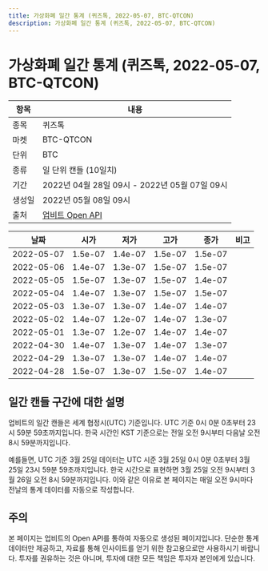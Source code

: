 ```yaml
---
title: 가상화폐 일간 통계 (퀴즈톡, 2022-05-07, BTC-QTCON)
description: 가상화폐 일간 통계 (퀴즈톡, 2022-05-07, BTC-QTCON)
---
```



가상화폐 일간 통계 (퀴즈톡, 2022-05-07, BTC-QTCON)
===

|항목|내용|
|--|--|
|종목|퀴즈톡|
|마켓|BTC-QTCON|
|단위|BTC|
|종류|일 단위 캔들 (10일치)|
|기간|2022년 04월 28일 09시 - 2022년 05월 07일 09시|
|생성일|2022년 05월 08일 09시|
|출처|[업비트 Open API](https://docs.upbit.com)|


|날짜|시가|저가|고가|종가|비고|
|--|--|--|--|--|--|
|2022-05-07|1.5e-07|1.4e-07|1.5e-07|1.5e-07|    |
|2022-05-06|1.4e-07|1.3e-07|1.5e-07|1.5e-07|    |
|2022-05-05|1.5e-07|1.3e-07|1.5e-07|1.4e-07|    |
|2022-05-04|1.4e-07|1.3e-07|1.5e-07|1.5e-07|    |
|2022-05-03|1.3e-07|1.3e-07|1.4e-07|1.4e-07|    |
|2022-05-02|1.4e-07|1.2e-07|1.4e-07|1.3e-07|    |
|2022-05-01|1.3e-07|1.2e-07|1.4e-07|1.4e-07|    |
|2022-04-30|1.4e-07|1.3e-07|1.4e-07|1.3e-07|    |
|2022-04-29|1.3e-07|1.3e-07|1.4e-07|1.4e-07|    |
|2022-04-28|1.5e-07|1.3e-07|1.5e-07|1.4e-07|    |


일간 캔들 구간에 대한 설명
---


업비트의 일간 캔들은 세계 협정시(UTC) 기준입니다. 
UTC 기준 0시 0분 0초부터 23시 59분 59초까지입니다. 
한국 시간인 KST 기준으로는 전일 오전 9시부터 다음날 오전 8시 59분까지입니다. 


예를들면, UTC 기준 3월 25일 데이터는 UTC 시준 3월 25일 0시 0분 0초부터 3월 25일 23시 59분 59초까지입니다. 
한국 시간으로 표현하면 3월 25일 오전 9시부터 3월 26일 오전 8시 59분까지입니다. 
이와 같은 이유로 본 페이지는 매일 오전 9시마다 전날의 통계 데이터를 자동으로 작성합니다. 


주의
---


본 페이지는 업비트의 Open API를 통하여 자동으로 생성된 페이지입니다. 
단순한 통계 데이터만 제공하고, 자료를 통해 인사이트를 얻기 위한 참고용으로만 사용하시기 바랍니다. 
투자를 권유하는 것은 아니며, 투자에 대한 모든 책임은 투자자 본인에게 있습니다. 
